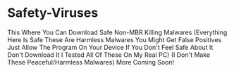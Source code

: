# Safety-Viruses
This Where You Can Download Safe Non-MBR Killing Malwares
(Everything Here Is Safe These Are Harmless Malwares You Might Get False Positives Just Allow The Program On Your Device If You Don't Feel Safe About It Don't Download It I Tested All Of These On My Real PC)
(I Don't Make These Peaceful/Harmless Malwares)
More Coming Soon!

